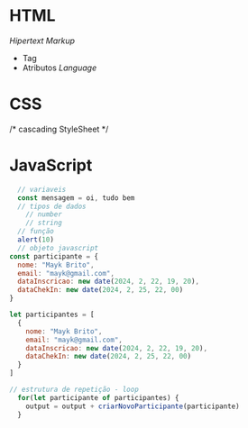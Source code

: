 # HTML
*Hipertext*
*Markup*
- Tag
- Atributos
*Language*

# CSS
/* cascading StyleSheet */

# JavaScript
```js
  // variaveis
  const mensagem = oi, tudo bem
  // tipos de dados
    // number
    // string
  // função
  alert(10)
  // objeto javascript
const participante = {
  nome: "Mayk Brito",
  email: "mayk@gmail.com",
  dataInscricao: new date(2024, 2, 22, 19, 20),
  dataChekIn: new date(2024, 2, 25, 22, 00)
}

let participantes = [
  {
    nome: "Mayk Brito",
    email: "mayk@gmail.com",
    dataInscricao: new date(2024, 2, 22, 19, 20),
    dataChekIn: new date(2024, 2, 25, 22, 00)
  }
]

// estrutura de repetição - loop
  for(let participante of participantes) {
    output = output + criarNovoParticipante(participante)
  }
```